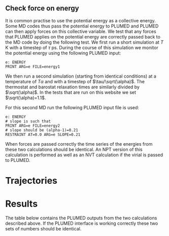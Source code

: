 Check force on energy
---------------------

It is common practise to use the potential energy as a collective energy. Some MD codes thus pass the potential energy to PLUMED and
PLUMED can then apply forces on this collective variable.  We test that any forces that PLUMED applies on the potential energy are 
correctly passed back to the MD code by doing the following test.  We first run a short simulation at $T$ K with a timestep of $\tau$ ps.
During the course of this simulation we monitor the potential energy using the following PLUMED input:

```plumed 
e: ENERGY
PRINT ARG=e FILE=energy1
```

We then run a second simulation (starting from identical conditions) at a temperature of $T\alpha$ and with a timestep of $\tau/\sqrt(\alpha)$.
The thermostat and barostat relaxation times are similarly divided by $\sqrt(\alpha)$.  In the tests that are run on this website we set $\sqrt(\alpha)=1.1$.

For this second MD run the following PLUMED input file is used:

```plumed
e: ENERGY
# slope is such that 
PRINT ARG=e FILE=energy2
# slope should be (alpha-1)=0.21
RESTRAINT AT=0.0 ARG=e SLOPE=0.21
```

When forces are passed correctly the time series of the energies from these two calculations should be identical. An NPT version of this calculation 
is performed as well as an NVT calculation if the virial is passed to PLUMED.

# Trajectories

# Results

The table below contains the PLUMED outputs from the two calculations described above.
If the PLUMED interface is working correctly these two sets of numbers should be identical.
